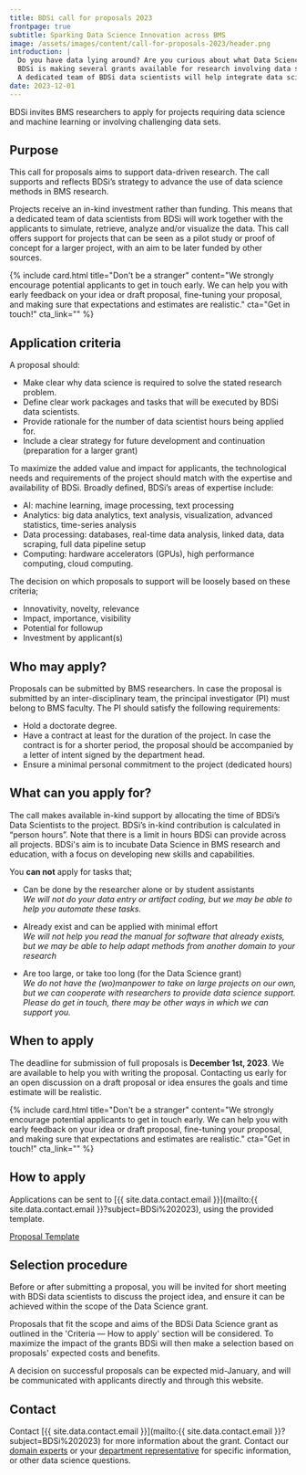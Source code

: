 ```yaml
---
title: BDSi call for proposals 2023
frontpage: true
subtitle: Sparking Data Science Innovation across BMS
image: /assets/images/content/call-for-proposals-2023/header.png
introduction: |
  Do you have data lying around? Are you curious about what Data Science can mean for your research?\n
  BDSi is making several grants available for research involving data science. The grant is meant for projects exploring new ideas, or as a first step to qualify for external funding.\n
  A dedicated team of BDSi data scientists will help integrate data science into your project.
date: 2023-12-01
---
```


BDSi invites BMS researchers to apply for projects requiring data science and machine learning or involving challenging data sets.

## Purpose

This call for proposals aims to support data-driven research. The call supports and reflects BDSi’s strategy to advance the use of data science methods in BMS research.

Projects receive an in-kind investment rather than funding. This means that a dedicated team of data scientists from BDSi will work together with the applicants to simulate, retrieve, analyze and/or visualize the data. This call offers support for projects that can be seen as a pilot study or proof of concept for a larger project, with an aim to be later funded by other sources.

{%
    include card.html
    title="Don't be a stranger"
    content="We strongly encourage potential applicants to get in touch early. We can help you with early feedback on your idea or draft proposal, fine-tuning your proposal, and making sure that expectations and estimates are realistic."
    cta="Get in touch!"
    cta_link="<email>"
%}

## Application criteria

A proposal should:

- Make clear why data science is required to solve the stated research problem.
- Define clear work packages and tasks that will be executed by BDSi data scientists.
- Provide rationale for the number of data scientist hours being applied for.
- Include a clear strategy for future development and continuation (preparation for a larger grant)

To maximize the added value and impact for applicants, the technological needs and requirements of the project should match with the expertise and availability of BDSi. Broadly defined, BDSi’s areas of expertise include:

- AI: machine learning, image processing, text processing
- Analytics: big data analytics, text analysis, visualization, advanced statistics, time-series analysis
- Data processing: databases, real-time data analysis, linked data, data scraping, full data pipeline setup
- Computing: hardware accelerators (GPUs), high performance computing, cloud computing.

The decision on which proposals to support will be loosely based on these criteria;

- Innovativity, novelty, relevance
- Impact, importance, visibility
- Potential for followup
- Investment by applicant(s)

## Who may apply?

Proposals can be submitted by BMS researchers. In case the proposal is submitted by an inter-disciplinary team, the principal investigator (PI) must belong to BMS faculty. The PI should satisfy the following requirements:

- Hold a doctorate degree.
- Have a contract at least for the duration of the project. In case the contract is for a shorter period, the proposal should be accompanied by a letter of intent signed by the department head.
- Ensure a minimal personal commitment to the project (dedicated hours)

## What can you apply for?

The call makes available in-kind support by allocating the time of BDSi’s Data Scientists to the project. BDSi’s in-kind contribution is calculated in “person hours”. Note that there is a limit in hours BDSi can provide across all projects. BDSi's aim is to incubate Data Science in BMS research and education, with a focus on developing new skills and capabilities.

You **can not** apply for tasks that;

- Can be done by the researcher alone or by student assistants  
  _We will not do your data entry or artifact coding, but we may be able to help you automate these tasks._

- Already exist and can be applied with minimal effort  
  _We will not help you read the manual for software that already exists, but we may be able to help adapt methods from another domain to your research_

- Are too large, or take too long (for the Data Science grant)  
  _We do not have the (wo)manpower to take on large projects on our own, but we can cooperate with researchers to provide data science support. Please do get in touch, there may be other ways in which we can support you._

## When to apply

The deadline for submission of full proposals is **December 1st, 2023**. We are available to help you with writing the proposal. Contacting us early for an open discussion on a draft proposal or idea ensures the goals and time estimate will be realistic.

{%
    include card.html
    title="Don't be a stranger"
    content="We strongly encourage potential applicants to get in touch early. We can help you with early feedback on your idea or draft proposal, fine-tuning your proposal, and making sure that expectations and estimates are realistic."
    cta="Get in touch!"
    cta_link="<email>"
%}

## How to apply

Applications can be sent to [{{ site.data.contact.email }}](mailto:{{ site.data.contact.email }}?subject=BDSi%202023), using the provided template.

<a class="button" href="{% link /assets/files/templates/BDSi-grant-template-v2.docx %}">Proposal Template</a>

## Selection procedure

Before or after submitting a proposal, you will be invited for short meeting with BDSi data scientists to discuss the project idea, and ensure it can be achieved within the scope of the Data Science grant.

Proposals that fit the scope and aims of the BDSi Data Science grant as outlined in the 'Criteria — How to apply' section will be considered. To maximize the impact of the grants BDSi will then make a selection based on proposals' expected costs and benefits.

A decision on successful proposals can be expected mid-January, and will be communicated with applicants directly and through this website.

## Contact

Contact [{{ site.data.contact.email }}](mailto:{{ site.data.contact.email }}?subject=BDSi%202023) for more information about the grant. Contact our [domain experts](/team/) or your [department representative](/team/) for specific information, or other data science questions.
